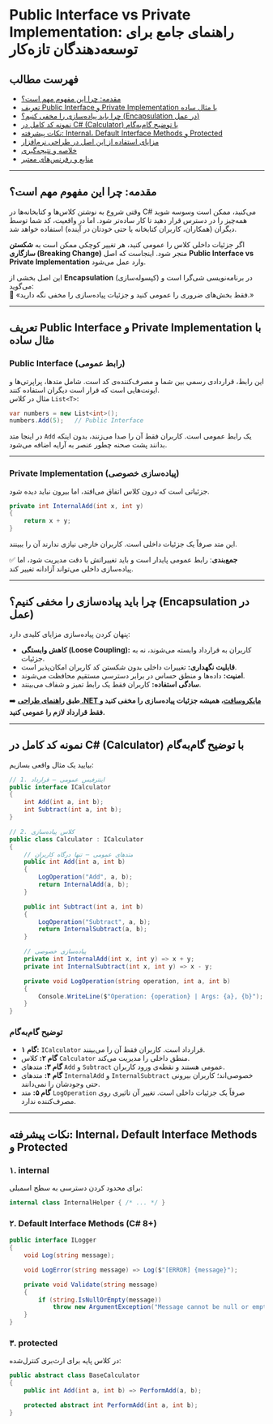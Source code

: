 ﻿# Public Interface vs Private Implementation: راهنمای جامع برای توسعه‌دهندگان تازه‌کار

## فهرست مطالب
- [مقدمه: چرا این مفهوم مهم است؟](#مقدمه-چرا-این-مفهوم-مهم-است)  
- [تعریف Public Interface و Private Implementation با مثال ساده](#تعریف-public-interface-و-private-implementation-با-مثال-ساده)  
- [چرا باید پیاده‌سازی را مخفی کنیم؟ (Encapsulation در عمل)](#چرا-باید-پیادهسازی-را-مخفی-کنیم-encapsulation-در-عمل)  
- [نمونه کد کامل در C# (Calculator) با توضیح گام‌به‌گام](#نمونه-کد-کامل-در-c-calculator-با-توضیح-گامبهگام)  
- [نکات پیشرفته: Internal، Default Interface Methods و Protected](#نکات-پیشرفته-internal-default-interface-methods-و-protected)  
- [مزایای استفاده از این اصل در طراحی نرم‌افزار](#مزایای-استفاده-از-این-اصل-در-طراحی-نرمافزار)  
- [خلاصه و نتیجه‌گیری](#خلاصه-و-نتیجهگیری)  
- [منابع و رفرنس‌های معتبر](#منابع-و-رفرنسهای-معتبر)  

---

## مقدمه: چرا این مفهوم مهم است؟
وقتی شروع به نوشتن کلاس‌ها و کتابخانه‌ها در C# می‌کنید، ممکن است وسوسه شوید همه‌چیز را در دسترس قرار دهید تا کار ساده‌تر شود. اما در واقعیت، کد شما توسط دیگران (همکاران، کاربران کتابخانه یا حتی خودتان در آینده) استفاده خواهد شد.  

اگر جزئیات داخلی کلاس را عمومی کنید، هر تغییر کوچکی ممکن است به **شکستن سازگاری (Breaking Change)** منجر شود. اینجاست که اصل **Public Interface vs Private Implementation** وارد عمل می‌شود.  

این اصل بخشی از **Encapsulation** (کپسوله‌سازی) در برنامه‌نویسی شی‌گرا است و می‌گوید:  
🔑 «فقط بخش‌های ضروری را عمومی کنید و جزئیات پیاده‌سازی را مخفی نگه دارید.»

---
## تعریف Public Interface و Private Implementation با مثال ساده

### Public Interface (رابط عمومی)
این رابط، قراردادی رسمی بین شما و مصرف‌کننده‌ی کد است. شامل متدها، پراپرتی‌ها و ایونت‌هایی است که قرار است دیگران استفاده کنند.  
مثال در کلاس `List<T>`:
```csharp
var numbers = new List<int>();
numbers.Add(5);   // Public Interface
```
در اینجا متد `Add` یک رابط عمومی است. کاربران فقط آن را صدا می‌زنند، بدون اینکه بدانند پشت صحنه چطور عنصر به آرایه اضافه می‌شود.

---
### Private Implementation (پیاده‌سازی خصوصی)
جزئیاتی است که درون کلاس اتفاق می‌افتد، اما بیرون نباید دیده شود.  
```csharp
private int InternalAdd(int x, int y)
{
    return x + y;
}
```
این متد صرفاً یک جزئیات داخلی است. کاربران خارجی نیازی ندارند آن را ببینند.  

✅ **جمع‌بندی**: رابط عمومی پایدار است و باید تغییراتش با دقت مدیریت شود، اما پیاده‌سازی داخلی می‌تواند آزادانه تغییر کند.

---
## چرا باید پیاده‌سازی را مخفی کنیم؟ (Encapsulation در عمل)
پنهان کردن پیاده‌سازی مزایای کلیدی دارد:

- **کاهش وابستگی (Loose Coupling):** کاربران به قرارداد وابسته می‌شوند، نه به جزئیات.  
- **قابلیت نگهداری:** تغییرات داخلی بدون شکستن کد کاربران امکان‌پذیر است.  
- **امنیت:** داده‌ها و منطق حساس در برابر دسترسی مستقیم محافظت می‌شوند.  
- **سادگی استفاده:** کاربران فقط یک رابط تمیز و شفاف می‌بینند.  

➡️ **طبق [راهنمای طراحی .NET مایکروسافت](https://learn.microsoft.com/en-us/dotnet/standard/design-guidelines/)، همیشه جزئیات پیاده‌سازی را مخفی کنید و فقط قرارداد لازم را عمومی کنید.**

---
## نمونه کد کامل در C# (Calculator) با توضیح گام‌به‌گام
بیایید یک مثال واقعی بسازیم:

```csharp
// 1. اینترفیس عمومی – قرارداد
public interface ICalculator
{
    int Add(int a, int b);
    int Subtract(int a, int b);
}

// 2. کلاس پیاده‌سازی
public class Calculator : ICalculator
{
    // متدهای عمومی – تنها درگاه کاربران
    public int Add(int a, int b)
    {
        LogOperation("Add", a, b);
        return InternalAdd(a, b);
    }

    public int Subtract(int a, int b)
    {
        LogOperation("Subtract", a, b);
        return InternalSubtract(a, b);
    }

    // پیاده‌سازی خصوصی
    private int InternalAdd(int x, int y) => x + y;
    private int InternalSubtract(int x, int y) => x - y;

    private void LogOperation(string operation, int a, int b)
    {
        Console.WriteLine($"Operation: {operation} | Args: {a}, {b}");
    }
}
```
### توضیح گام‌به‌گام
- **گام ۱:** `ICalculator` قرارداد است. کاربران فقط آن را می‌بینند.  
- **گام ۲:** کلاس `Calculator` منطق داخلی را مدیریت می‌کند.  
- **گام ۳:** متدهای `Add` و `Subtract` عمومی هستند و نقطه‌ی ورود کاربران.  
- **گام ۴:** متدهای `InternalAdd` و `InternalSubtract` خصوصی‌اند؛ کاربران بیرونی حتی وجودشان را نمی‌دانند.  
- **گام ۵:** متد `LogOperation` صرفاً یک جزئیات داخلی است. تغییر آن تاثیری روی مصرف‌کننده ندارد.  

---
## نکات پیشرفته: Internal، Default Interface Methods و Protected

### ۱. internal
برای محدود کردن دسترسی به سطح اسمبلی:
```csharp
internal class InternalHelper { /* ... */ }
```

### ۲. Default Interface Methods (C# 8+)
```csharp
public interface ILogger
{
    void Log(string message);

    void LogError(string message) => Log($"[ERROR] {message}");

    private void Validate(string message)
    {
        if (string.IsNullOrEmpty(message))
            throw new ArgumentException("Message cannot be null or empty.");
    }
}
```

### ۳. protected
در کلاس پایه برای ارث‌بری کنترل‌شده:
```csharp
public abstract class BaseCalculator
{
    public int Add(int a, int b) => PerformAdd(a, b);

    protected abstract int PerformAdd(int a, int b);
}
```
